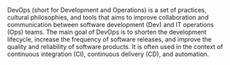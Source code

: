 DevOps (short for Development and Operations) is a set of practices, cultural philosophies, and tools that aims to improve collaboration and communication between software development (Dev) and IT operations (Ops) teams. The main goal of DevOps is to shorten the development lifecycle, increase the frequency of software releases, and improve the quality and reliability of software products. It is often used in the context of continuous integration (CI), continuous delivery (CD), and automation.
